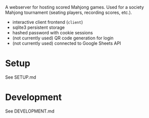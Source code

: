 A webserver for hosting scored Mahjong games. Used for a society Mahjong tournament (seating players, recording scores, etc.).
- interactive client frontend (``client``)
- sqlite3 persistent storage
- hashed password with cookie sessions
- (not currently used) QR code generation for login
- (not currently used) connected to Google Sheets API

# Setup
See SETUP.md

# Development
See DEVELOPMENT.md
